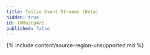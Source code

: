 ```yaml
---
title: Twilio Event Streams (Beta)
hidden: true
id: lWMazCg4rS
published: false
---
```

{% include content/source-region-unsupported.md %}
